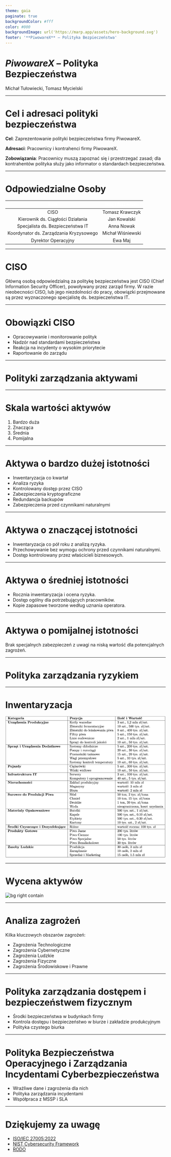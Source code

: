 ```yaml
---
theme: gaia
paginate: true
backgroundColor: #fff
color: #000
backgroundImage: url('https://marp.app/assets/hero-background.svg')
footer: '**PiwowareX** – Polityka Bezpieczeństwa'
---
```


<style>
    table > thead > tr > th {
        color: #ffffff;
    }
</style>

<!-- _paginate: skip -->
<!-- _header: '' -->
<!-- _class: lead -->

# **_PiwowareX_ – Polityka Bezpieczeństwa**

Michał Tułowiecki, Tomasz Mycielski

---

# **Cel i adresaci polityki bezpieczeństwa**

**Cel**: Zaprezentowanie polityki bezpieczeństwa firmy PiwowareX.

**Adresaci**: Pracownicy i kontrahenci firmy PiwowareX.

**Zobowiązania**: Pracownicy muszą zapoznać się i przestrzegać zasad; dla kontrahentów polityka służy jako informator o standardach bezpieczeństwa.

---

# **Odpowiedzialne Osoby**

|                   Rola                    |   Imię i Nazwisko   |
|:-----------------------------------------:|:-------------------:|
|                   CISO                    |   Tomasz Krawczyk   |
|     Kierownik ds. Ciągłości Działania     |    Jan Kowalski     |
|     Specjalista ds. Bezpieczeństwa IT     |     Anna Nowak      |
|  Koordynator ds. Zarządzania Kryzysowego  |  Michał Wiśniewski  |
|            Dyrektor Operacyjny            |       Ewa Maj       |

---

# **CISO**

Główną osobą odpowiedzialną za politykę bezpieczeństwa jest CISO (Chief Information Security Officer), powoływany przez zarząd firmy.
W razie nieobecności CISO, lub jego niezdolności do pracy, obowiązki przejmowane są przez wyznaczonego specjalistę ds. bezpieczeństwa IT.

<!--
Głównym strażnikiem bezpieczeństwa jest CISO
-->

---

# **Obowiązki CISO**

- Opracowywanie i monitorowanie polityk
- Nadzór nad standardami bezpieczeństwa
- Reakcja na incydenty o wysokim priorytecie
- Raportowanie do zarządu

<!--
Zakres Obowiązków: Opracowywanie i monitorowanie polityk, nadzór nad standardami bezpieczeństwa, reakcja na incydenty o wysokim priorytecie, raportowanie do zarządu.
Ma Nadzór przez zarząd firmy i radę nadzorczą
-->

---
<!-- _class: lead -->

# **Polityki zarządzania aktywami**

---

# **Skala wartości aktywów**

1. Bardzo duża
2. Znacząca
3. Średnia
4. Pomijalna

<!--
Skala wartości aktywów według ISO 27005

Bardzo duża -- strata lub awaria tych aktywów powoduje natychmiastowe przerwanie procesów biznesowych
Znacząca -- strata lub awaria tych aktywów może spowodować przerwanie procesów biznesowych
średnia -- strata lub awaria tych aktywów powoduje utrudnienia w funkcjonowaniu przedsiębiorstwa
Pomijalna -- strata lub awaria tych aktywów nie ma wpływu na funkcjonowanie przedsiębiorstwa, lub jej wpływ jest pomijalnie mały 
-->

--- 

# **Aktywa o bardzo dużej istotności**

- Inwentaryzacja co kwartał
- Analiza ryzyka
- Kontrolowany dostęp przez CISO
- Zabezpieczenia kryptograficzne
- Redundancja backupów
- Zabezpieczenia przed czynnikami naturalnymi

<!--
Procedury dla aktywów o bardzo dużej istotności
Inwentaryzacja aktywów co kwartał
Analiza ryzyka dla aktywów przeprowadzana przy inwentaryzacji
Dostęp do aktywów przyznawany jest przez CISO
Dostęp do aktywów przyznawany jest maksymalnie na kwartał
Dla każdego z aktywów zdefiniowana jest maksymalna liczba osób, które mogą mieć jednoczesny do niego dostęp
Utrzymywane są aktualne listy dostępowe, aktualizowane przy każdym przyznaniu, lub odebraniu, dostępu do aktywów
W przypadku aktywów cyfrowych stosowane są zabezpieczenia kryptograficzne oraz redundancja backupów, które to wykonywane są cyklicznie, nie rzadziej niż raz w tygodniu
Aktywa przechowywane w sposób uniemożliwiający nieautoryzowany dostęp, oraz minimalizujący możliwość wystąpienia awarii w wyniku czynników naturalnych
-->

---

# **Aktywa o znaczącej istotności**

- Inwentaryzacja co pół roku z analizą ryzyka.
- Przechowywanie bez wymogu ochrony przed czynnikami naturalnymi.
- Dostęp kontrolowany przez właścicieli biznesowych.

<!--
Inwentaryzacja aktywów wykonywana co pół roku
Przy inwentaryzacji przeprowadzana analiza ryzyka
Przechowywanie aktywów w sposób uniemożliwiający dostęp osób nieupoważnionych, minimalizowanie możliwości wystąpienia awarii w wyniku czynników naturalnych nie jest obowiązkowe
Dostęp do aktywów przyznawany jest przez ich właścicieli biznesowych
-->

---

# **Aktywa o średniej istotności**

- Rocznia inwentaryzacja i ocena ryzyka.
- Dostęp ogólny dla potrzebujących pracowników.
- Kopie zapasowe tworzone według uznania operatora.

<!--
- Inwentaryzacja i ocena ryzyka przeprowadzana raz na rok
- Dostęp przyznawany domyślnie wszystkim osobom, których rola w organizacji może wymagać tego dostępu
- Kopie zapasowe tworzone manualnie, gdy operator tworzący lub modyfikujący aktywa uzna to za słuszne
-->

---

# **Aktywa o pomijalnej istotności**

Brak specjalnych zabezpieczeń z uwagi na niską wartość dla potencjalnych zagrożeń.


---

<!-- _class: lead -->

# **Polityka zarządzania ryzykiem**

---

# **Inwentaryzacja**

![bg right contain](assets/inwentaryzacja.png)

---

# **Wycena aktywów**

![bg right contain](assets/wycena-aktywów.png)

---

# **Analiza zagrożeń**


Kilka kluczowych obszarów zagrożeń:

- Zagrożenia Technologiczne
- Zagrożenia Cybernetyczne
- Zagrożenia Ludzkie
- Zagrożenia Fizyczne
- Zagrożenia Środowiskowe i Prawne

<!--
- Zagrożenia Technologiczne: Awarie oprogramowania i sprzętu stanowią znaczne ryzyko, potencjalnie prowadząc do przestojów i zakłóceń w pracy.
- Zagrożenia Cybernetyczne: Ataki hakerskie, w tym potencjalne naruszenia bezpieczeństwa danych, są poważnym zagrożeniem, wymagającym skutecznych środków ochrony.
- Zagrożenia Ludzkie: Błędy pracowników i wycieki informacji mogą powodować straty danych lub ich niewłaściwe wykorzystanie.
- Zagrożenia Fizyczne: Pożary i inne katastrofy naturalne mogą mieć poważny wpływ na infrastrukturę firmy.
- Zagrożenia Środowiskowe i Prawne: Zmiany klimatyczne i niespełnienie wymogów regulacyjnych stanowią ryzyko dla stabilności i zgodności działalności firmy z przepisami.
-->

---

# **Polityka zarządzania dostępem i bezpieczeństwem fizycznym**

- Środki bezpieczeństwa w budynkach firmy
- Kontrola dostępu i bezpieczeństwo w biurze i zakładzie produkcyjnym
- Polityka czystego biurka

---

# **Polityka Bezpieczeństwa Operacyjnego i Zarządzania Incydentami Cyberbezpieczeństwa**

- Wrażliwe dane i zagrożenia dla nich
- Polityka zarządzania incydentami
- Współpraca z MSSP i SLA

[//]: # ()
[//]: # (---)

[//]: # ()
[//]: # (# **Polityka bezpieczeństwa fizycznego**)

---

# **Dziękujemy za uwagę**

- [ISO/IEC 27005:2022](https://www.iso.org/standard/80585.html)
- [NIST Cybersecurity Framework](https://www.nist.gov/cyberframework)
- [RODO](https://uodo.gov.pl/404)

